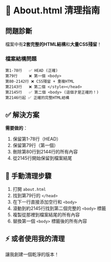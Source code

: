 # 🔧 About.html 清理指南

## 問題診斷
檔案中有**2套完整的HTML結構**和**大量CSS殘留**！

### 檔案結構問題
```
第1-78行   ✅ HEAD (正確)
第79行     ❌ 第一個 <body>
第80-2142行 ❌ CSS殘留 + 重複HTML
第2143行   ❌ 第二個 </style></head>
第2145行   ✅ 第二個 <body> (這個才是正確的！)
第2146行起 ✅ 正確的完整HTML結構
```

## ✅ 解決方案

**需要做的**：
1. 保留第1-78行（HEAD）
2. 保留第79行（第一個</head>）
3. 刪除第80行到2144行的所有內容
4. 從2145行開始保留到檔案結尾

## 🎯 手動清理步驟

1. 打開 `about.html`
2. 找到第79行的 `</head>`
3. 在下一行直接添加空行和 `<body>`
4. 滾動到約2145行找到第二個完整的 `<body>` 標籤
5. 複製從那裡到檔案結尾的所有內容
6. 替換第一個 `<body>` 標籤後的所有內容

## ⚡ 或者使用我的清理

讓我創建一個乾淨的版本！
